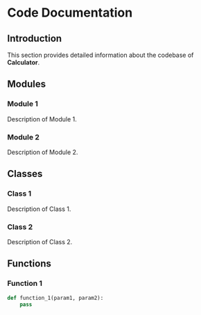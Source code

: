 # Code Documentation

## Introduction

This section provides detailed information about the codebase of **Calculator**.

## Modules

### Module 1

Description of Module 1.

### Module 2

Description of Module 2.

## Classes

### Class 1

Description of Class 1.

### Class 2

Description of Class 2.

## Functions

### Function 1

```python
def function_1(param1, param2):
    pass
